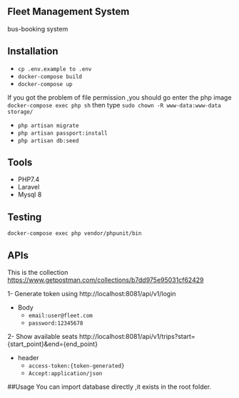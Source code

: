## Fleet Management System
bus-booking system

## Installation

*  `cp .env.example to .env`
* `docker-compose build`
* `docker-compose up`

If you got the problem of file permission ,you should go enter the php image
`docker-compose exec php sh`
then type `sudo chown -R www-data:www-data storage/`

* `php artisan migrate`
* `php artisan passport:install`
* `php artisan db:seed`



## Tools
* PHP7.4
* Laravel
* Mysql 8


## Testing
```
docker-compose exec php vendor/phpunit/bin
```


## APIs

This is the collection
https://www.getpostman.com/collections/b7dd975e95031cf62429

1- Generate token using
http://localhost:8081/api/v1/login
* Body
    * `email:user@fleet.com`
    * `password:12345678`

2- Show available seats
http://localhost:8081/api/v1/trips?start={start_point}&end={end_point}
* header 
    * `access-token:{token-generated}` 
    * `Accept:application/json`
    
##Usage
You can import database  directly ,it exists in the root folder.

    

    

